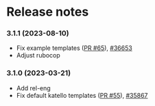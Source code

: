 Release notes
=============
### 3.1.1 (2023-08-10)
* Fix example templates ([PR #65](https://github.com/theforeman/foreman_webhooks/pull/65)), [#36653](http://projects.theforeman.org/issues/36653)
* Adjust rubocop

### 3.1.0 (2023-03-21)
* Add rel-eng
* Fix default katello templates ([PR #55](https://github.com/theforeman/foreman_webhooks/pull/55)), [#35867](http://projects.theforeman.org/issues/35867)

